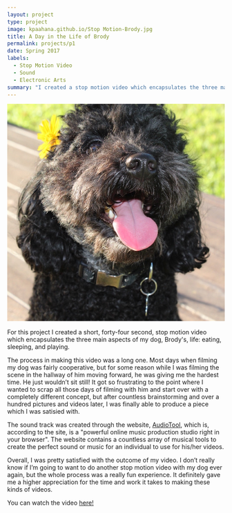 ```yaml
---
layout: project
type: project
image: kpaahana.github.io/Stop Motion-Brody.jpg
title: A Day in the Life of Brody
permalink: projects/p1
date: Spring 2017
labels:
  - Stop Motion Video
  - Sound
  - Electronic Arts
summary: "I created a stop motion video which encapsulates the three main aspects of my dog, Brody's, life: eating, sleeping, and playing." 
---
```


<img class="ui image" src="/images/bro.jpg"> 

For this project I created a short, forty-four second, stop motion video which encapsulates the three main aspects of my dog, Brody's, life: eating, sleeping, and playing. 

The process in making this video was a long one. Most days when filming my dog was fairly cooperative, but for some reason while I was filming the scene in the hallway of him moving forward, he was giving me the hardest time. He just wouldn’t sit still! It got so frustrating to the point where I wanted to scrap all those days of filming with him and start over with a completely different concept, but after countless brainstorming and over a hundred pictures and videos later, I was finally able to produce a piece which I was satisied with. 

The sound track was created through the website, [AudioTool](http://audiotool.com), which is, according to the site, is a "powerful online music production studio right in your browser". The website contains a countless array of musical tools to create the perfect sound or music for an individual to use for his/her videos.

Overall, I was pretty satisfied with the outcome of my video. I don’t really know if I’m going to want to do another stop motion video with my dog ever again, but the whole process was a really fun experience. It definitely gave me a higher appreciation for the time and work it takes to making these kinds of videos.


You can watch the video [here!](https://youtu.be/oDQvUxvmtZo) 



